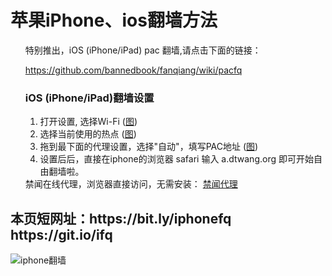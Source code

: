 <h1>苹果iPhone、ios翻墙方法</h1>

<ul class="task-list">
<li> 特别推出，iOS (iPhone/iPad) pac 翻墙,请点击下面的链接： 

https://github.com/bannedbook/fanqiang/wiki/pacfq

<h3>iOS (iPhone/iPad)翻墙设置</h3>
<ol>
<li>打开设置, 选择Wi-Fi (<a href="https://raw.githubusercontent.com/bannedbook/fanqiang/master/ios/1.png" target="_blank">图</a>)</li>
<li>选择当前使用的热点 (<a href="https://raw.githubusercontent.com/bannedbook/fanqiang/master/ios/2.png" target="_blank">图</a>)</li>
<li>拖到最下面的代理设置，选择"自动"，填写PAC地址 (<a href="https://raw.githubusercontent.com/bannedbook/fanqiang/master/ios/3.png" target="_blank">图</a>)</li>
<li>设置后后，直接在iphone的浏览器 safari 输入 a.dtwang.org 即可开始自由翻墙啦。</li>
</ol>
</li>
<li> 禁闻在线代理，浏览器直接访问，无需安装： <a href="https://github.com/bannedbook/fanqiang/wiki" target="_blank">禁闻代理</a>
</li>



</ul>

<h2>
本页短网址：https://bit.ly/iphonefq      https://git.io/ifq
</h2>
<img src="https://raw.githubusercontent.com/bannedbook/fanqiang/master/ios/jw.jpg" border="0" alt="iphone翻墙">
